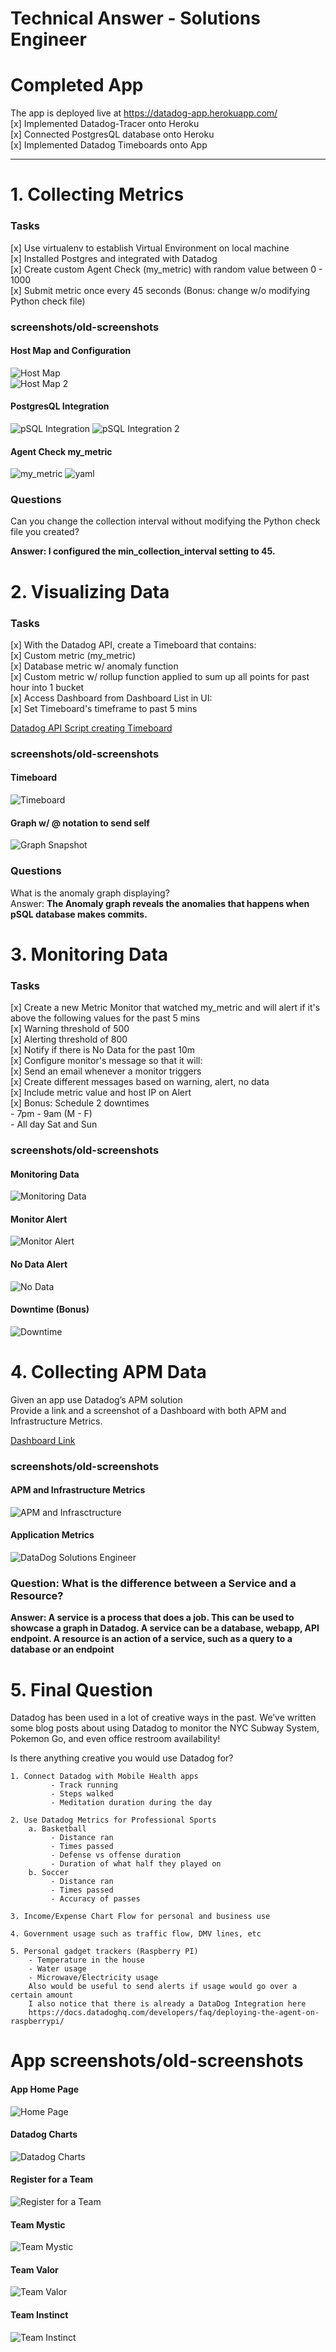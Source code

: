 # Technical Answer - Solutions Engineer 

# Completed App  

The app is deployed live at https://datadog-app.herokuapp.com/  
[x] Implemented Datadog-Tracer onto Heroku  
[x] Connected PostgresQL database onto Heroku    
[x] Implemented Datadog Timeboards onto App  

---
# 1. Collecting Metrics
  ### Tasks
  [x] Use virtualenv to establish Virtual Environment on local machine  
  [x] Installed Postgres and integrated with Datadog    
  [x] Create custom Agent Check (my_metric) with random value between 0 - 1000    
  [x] Submit metric once every 45 seconds (Bonus: change w/o modifying Python check file)    

  ### screenshots/old-screenshots
  
  #### Host Map and Configuration
  ![Host Map](screenshots/old-screenshots/1-hostmap.png)  
  ![Host Map 2](screenshots/old-screenshots/1-config.png)

  #### PostgresQL Integration
  ![pSQL Integration](screenshots/old-screenshots/1-install-db.png)
  ![pSQL Integration 2](screenshots/old-screenshots/1-postgres-integration.png)
  
  #### Agent Check my_metric
  ![my_metric](screenshots/old-screenshots/1-agentcheck-py.png)
  ![yaml](screenshots/old-screenshots/1-agentcheck-yaml.png)

  ### Questions   
   Can you change the collection interval without modifying the Python check file you created?
   
   **Answer: I configured the min_collection_interval setting to 45.**
  

# 2. Visualizing Data
  ### Tasks
  [x] With the Datadog API, create a Timeboard that contains:  
      [x] Custom metric (my_metric)   
      [x] Database metric w/ anomaly function   
      [x] Custom metric w/ rollup function applied to sum up all points for past hour into 1 bucket   
  [x] Access Dashboard from Dashboard List in UI:  
      [x] Set Timeboard's timeframe to past 5 mins  

[Datadog API Script creating Timeboard](scripts/timeboard.py)

  ### screenshots/old-screenshots
  
  #### Timeboard
  ![Timeboard](screenshots/old-screenshots/2-timeboard.png)
 
  #### Graph w/ @ notation to send self  
  ![Graph Snapshot](screenshots/old-screenshots/2-graph-snapshot.png)
  
  ### Questions
   What is the anomaly graph displaying?  
   Answer: **The Anomaly graph reveals the anomalies that happens when pSQL database makes commits.**
  

# 3. Monitoring Data
  ### Tasks
  [x] Create a new Metric Monitor that watched my_metric and will alert if it's above the following values for the past 5 mins   
      [x] Warning threshold of 500  
      [x] Alerting threshold of 800  
      [x] Notify if there is No Data for the past 10m  
  [x] Configure monitor's message so that it will:   
      [x] Send an email whenever a monitor triggers  
      [x] Create different messages based on warning, alert, no data  
      [x] Include metric value and host IP on Alert  
      [x] Bonus: Schedule 2 downtimes     
            - 7pm - 9am (M - F)   
            - All day Sat and Sun  
  ### screenshots/old-screenshots

  #### Monitoring Data
  ![Monitoring Data](screenshots/old-screenshots/3-monitoring-data.png)
  
  #### Monitor Alert
  ![Monitor Alert](screenshots/old-screenshots/3-monitor-alert.png)
  
  #### No Data Alert
  ![No Data](screenshots/old-screenshots/3-no-data.png)
  
  #### Downtime (Bonus)
  ![Downtime](screenshots/old-screenshots/3-downtime.png)  
  
# 4. Collecting APM Data   
Given an app use Datadog’s APM solution   
Provide a link and a screenshot of a Dashboard with both APM and Infrastructure Metrics.

[Dashboard Link](https://app.datadoghq.com/dash/826079/apm-and-infrastructure-metrics?live=true&page=0&is_auto=false&from_ts=1527979455178&to_ts=1527983055178&tile_size=m)

### screenshots/old-screenshots

  #### APM and Infrastructure Metrics
  ![APM and Infrasctructure](screenshots/old-screenshots/4-infrastructure-apm-metrics.png)
  
  #### Application Metrics
  ![DataDog Solutions Engineer](screenshots/old-screenshots/4-datadog-metrics.png)
  
### Question: What is the difference between a Service and a Resource?

 **Answer: A service is a process that does a job. This can be used to showcase a graph in Datadog. A service can be a database, webapp, API endpoint. A resource is an action of a service, such as a query to a database or an endpoint**

# 5. Final Question
Datadog has been used in a lot of creative ways in the past. We’ve written some blog posts about using Datadog to monitor the NYC Subway System, Pokemon Go, and even office restroom availability!

Is there anything creative you would use Datadog for?  

```
1. Connect Datadog with Mobile Health apps 
         - Track running
         - Steps walked
         - Meditation duration during the day  
         
2. Use Datadog Metrics for Professional Sports   
    a. Basketball 
         - Distance ran
         - Times passed 
         - Defense vs offense duration 
         - Duration of what half they played on    
    b. Soccer 
         - Distance ran 
         - Times passed
         - Accuracy of passes
         
3. Income/Expense Chart Flow for personal and business use

4. Government usage such as traffic flow, DMV lines, etc

5. Personal gadget trackers (Raspberry PI) 
    - Temperature in the house
    - Water usage
    - Microwave/Electricity usage
    Also would be useful to send alerts if usage would go over a certain amount
    I also notice that there is already a DataDog Integration here
    https://docs.datadoghq.com/developers/faq/deploying-the-agent-on-raspberrypi/
```
# App screenshots/old-screenshots
  
  #### App Home Page
  ![Home Page](screenshots/old-screenshots/5-app-home.png)

  #### Datadog Charts
  ![Datadog Charts](screenshots/old-screenshots/5-app-charts.png)

  #### Register for a Team
  ![Register for a Team](screenshots/old-screenshots/5-app-register.png)

  #### Team Mystic
  ![Team Mystic](screenshots/old-screenshots/5-app-mystic.png)
  
  #### Team Valor
  ![Team Valor](screenshots/old-screenshots/5-app-valor.png)
  
  #### Team Instinct
  ![Team Instinct](screenshots/old-screenshots/5-app-instinct.png)
  
